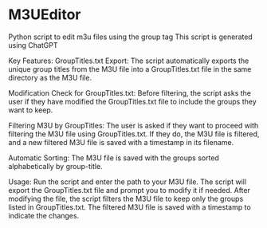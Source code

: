 # M3UEditor
Python script to edit m3u files using the group tag
This script is generated using ChatGPT

Key Features:
GroupTitles.txt Export: The script automatically exports the unique group titles from the M3U file into a GroupTitles.txt file in the same directory as the M3U file.

Modification Check for GroupTitles.txt: Before filtering, the script asks the user if they have modified the GroupTitles.txt file to include the groups they want to keep.

Filtering M3U by GroupTitles: The user is asked if they want to proceed with filtering the M3U file using GroupTitles.txt. If they do, the M3U file is filtered, and a new filtered M3U file is saved with a timestamp in its filename.

Automatic Sorting: The M3U file is saved with the groups sorted alphabetically by group-title.

Usage:
Run the script and enter the path to your M3U file.
The script will export the GroupTitles.txt file and prompt you to modify it if needed.
After modifying the file, the script filters the M3U file to keep only the groups listed in GroupTitles.txt.
The filtered M3U file is saved with a timestamp to indicate the changes.
